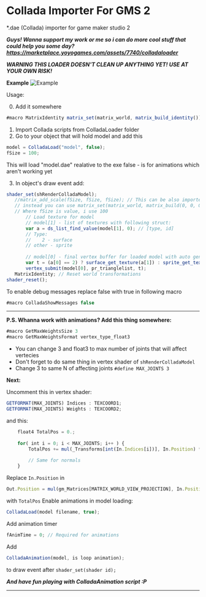 # Collada Importer For GMS 2
*.dae (Collada) importer for game maker studio 2

***Guys! Wanna support my work or me so i can do more cool stuff that could help you some day?***
***https://marketplace.yoyogames.com/assets/7740/colladaloader***

***WARNING THIS LOADER DOESN'T CLEAN UP ANYTHING YET! USE AT YOUR OWN RISK!***

**Example**
![Example](Example.png)

Usage:

 0) Add it somewhere
 ```javascript
 #macro MatrixIdentity matrix_set(matrix_world, matrix_build_identity());
 ```
 
 1) Import Collada scripts from ColladaLoader folder
 2) Go to your object that will hold model and add this
 
 ```javascript
 model = ColladaLoad("model", false);
 fSize = 100;
 ```
 
 This will load "model.dae" realative to the exe
 false - is for animations which aren't working yet
 
 3) In object's draw event add:
 ```javascript
 shader_set(shRenderColladaModel);
    //matrix_add_scale(fSize, fSize, fSize); // This can be also imported from this project
    // instead you can use matrix_set(matrix_world, matrix_build(0, 0, 0, 0, 0, 0, fSize, fSize, fSize));
    // Where fSize is value, i use 100
        // Load texture for model
        // model[1] - list of textures with following struct:
        var a = ds_list_find_value(model[1], 0); // [type, id]
        // Type:
        //    2 - surface
        // other - sprite
        
        // model[0] - final vertex buffer for loaded model with auto generated format
        var t = (a[0] == 2) ? surface_get_texture(a[1]) : sprite_get_texture(a[1], 0);
        vertex_submit(model[0], pr_trianglelist, t);
    MatrixIdentity; // Reset world transformations
shader_reset();
 ```

To enable debug messages replace false with true in following macro

```javascript
#macro ColladaShowMessages false
```
 
***
**P.S. Whanna work with animations? Add this thing somewhere:**

```javascript
#macro GetMaxWeightsSize 3
#macro GetMaxWeightsFormat vertex_type_float3
```
* You can change 3 and float3 to max number of joints that will affect vertecies
* Don't forget to do same thing in vertex shader of ```shRenderColladaModel```
* Change 3 to same N of affecting joints ```#define MAX_JOINTS 3```

**Next:**

Uncomment this in vertex shader:
```javascript
GETFORMAT(MAX_JOINTS) Indices : TEXCOORD1;
GETFORMAT(MAX_JOINTS) Weights : TEXCOORD2;
```
and this:
```javascript
    float4 TotalPos = 0.;
    
    for( int i = 0; i < MAX_JOINTS; i++ ) {
        TotalPos += mul(_Transforms[int(In.Indices[i])], In.Position) * In.Weights[i];
        
        // Same for normals
    }
```
Replace ```In.Position``` in 
```javascript
Out.Position = mul(gm_Matrices[MATRIX_WORLD_VIEW_PROJECTION], In.Position);
```
with ```TotalPos```
Enable animations in model loading:
```javascript
ColladaLoad(model filename, true);
```
Add animation timer
```javascript
fAnimTime = 0; // Required for animations
```
Add
```javascript
ColladaAnimation(model, is loop animation);
```
to draw event after ```shader_set(shader id);```

***And have fun playing with ColladaAnimation script :P***


***
